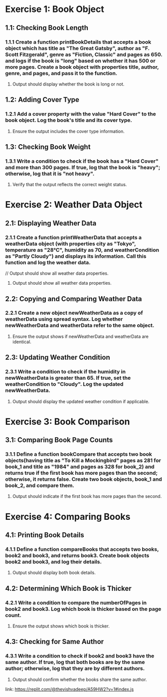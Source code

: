 # Exercise 1: Book Object
## 1.1: Checking Book Length
### 1.1.1 Create a function printBookDetails that accepts a book object which has title as "The Great Gatsby", author as "F. Scott Fitzgerald",  genre as "Fiction, Classic" and pages as 650. and logs if the book is "long" based on whether it has 500 or more pages. Create a book object with properties title, author, genre, and pages, and pass it to the function.
1. Output should display whether the book is long or not.

## 1.2: Adding Cover Type
### 1.2.1 Add a cover property with the value "Hard Cover" to the book object. Log the book's title and its cover type.
1. Ensure the output includes the cover type information.

## 1.3: Checking Book Weight
### 1.3.1 Write a condition to check if the book has a "Hard Cover" and more than 300 pages. If true, log that the book is "heavy"; otherwise, log that it is "not heavy".
1. Verify that the output reflects the correct weight status.

# Exercise 2: Weather Data Object
## 2.1: Displaying Weather Data
### 2.1.1 Create a function printWeatherData that accepts a weatherData object (with properties city as "Tokyo", temperature as "28°C", humidity as 70, and weatherCondition as "Partly Cloudy") and displays its information. Call this function and log the weather data.
// Output should show all weather data properties.
1. Output should show all weather data properties.

## 2.2: Copying and Comparing Weather Data
### 2.2.1 Create a new object newWeatherData as a copy of weatherData using spread syntax. Log whether newWeatherData and weatherData refer to the same object.
1. Ensure the output shows if newWeatherData and weatherData are identical.

## 2.3: Updating Weather Condition
### 2.3.1 Write a condition to check if the humidity in newWeatherData is greater than 65. If true, set the weatherCondition to "Cloudy". Log the updated newWeatherData.
1. Output should display the updated weather condition if applicable.

# Exercise 3: Book Comparison
## 3.1: Comparing Book Page Counts
### 3.1.1 Define a function bookCompare that accepts two book objects(having title as "To Kill a Mockingbird" pages as 281 for book_1 and title as "1984" and pages as 328 for book_2) and returns true if the first book has more pages than the second; otherwise, it returns false. Create two book objects, book_1 and book_2, and compare them.
1. Output should indicate if the first book has more pages than the second.

# Exercise 4: Comparing Books
## 4.1: Printing Book Details
### 4.1.1 Define a function compareBooks that accepts two books, book2 and book3, and returns book3. Create book objects book2 and book3, and log their details.
1. Output should display both book details.

## 4.2: Determining Which Book is Thicker
### 4.2.1 Write a condition to compare the numberOfPages in book2 and book3. Log which book is thicker based on the page count.
1. Ensure the output shows which book is thicker.

## 4.3: Checking for Same Author
### 4.3.1 Write a condition to check if book2 and book3 have the same author. If true, log that both books are by the same author; otherwise, log that they are by different authors.
1. Output should confirm whether the books share the same author.

link: https://replit.com/@thevishvadeep/A59HW2?v=1#index.js
